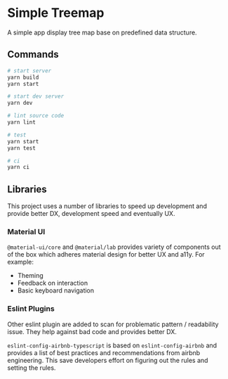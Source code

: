 # Simple Treemap

A simple app display tree map base on predefined data structure.


## Commands

```sh
# start server
yarn build
yarn start

# start dev server
yarn dev

# lint source code
yarn lint

# test
yarn start
yarn test

# ci
yarn ci
```

## Libraries

This project uses a number of libraries to speed up development and provide better DX, development speed and eventually UX.


### Material UI

`@material-ui/core` and `@material/lab` provides variety of components out of the box which adheres material design for better UX and a11y.
For example:

- Theming
- Feedback on interaction
- Basic keyboard navigation


### Eslint Plugins

Other eslint plugin are added to scan for problematic pattern / readability issue.
They help against bad code and provides better DX.

`eslint-config-airbnb-typescript` is based on `eslint-config-airbnb` and provides a list of best practices and recommendations from airbnb engineering.
This save developers effort on figuring out the rules and setting the rules.
